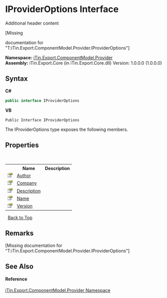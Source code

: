 # IProviderOptions Interface
Additional header content 

\[Missing <summary> documentation for "T:iTin.Export.ComponentModel.Provider.IProviderOptions"\]

**Namespace:**&nbsp;<a href="723a96b5-5779-2554-cf17-05149bfcb802">iTin.Export.ComponentModel.Provider</a><br />**Assembly:**&nbsp;iTin.Export.Core (in iTin.Export.Core.dll) Version: 1.0.0.0 (1.0.0.0)

## Syntax

**C#**<br />
``` C#
public interface IProviderOptions
```

**VB**<br />
``` VB
Public Interface IProviderOptions
```

The IProviderOptions type exposes the following members.


## Properties
&nbsp;<table><tr><th></th><th>Name</th><th>Description</th></tr><tr><td>![Public property](media/pubproperty.gif "Public property")</td><td><a href="ad93ad80-f3b4-78b6-973e-214916812ce0">Author</a></td><td /></tr><tr><td>![Public property](media/pubproperty.gif "Public property")</td><td><a href="80bd2d99-3b34-8d84-8880-92b6bd253aa4">Company</a></td><td /></tr><tr><td>![Public property](media/pubproperty.gif "Public property")</td><td><a href="efcf29c3-5e53-0cbe-5ca0-1e6a1499ea60">Description</a></td><td /></tr><tr><td>![Public property](media/pubproperty.gif "Public property")</td><td><a href="75322a7c-5be2-73c1-f014-e40788eae682">Name</a></td><td /></tr><tr><td>![Public property](media/pubproperty.gif "Public property")</td><td><a href="d878f277-0a91-9c00-a518-45a08ae59973">Version</a></td><td /></tr></table>&nbsp;
<a href="#iprovideroptions-interface">Back to Top</a>

## Remarks
\[Missing <remarks> documentation for "T:iTin.Export.ComponentModel.Provider.IProviderOptions"\]

## See Also


#### Reference
<a href="723a96b5-5779-2554-cf17-05149bfcb802">iTin.Export.ComponentModel.Provider Namespace</a><br />